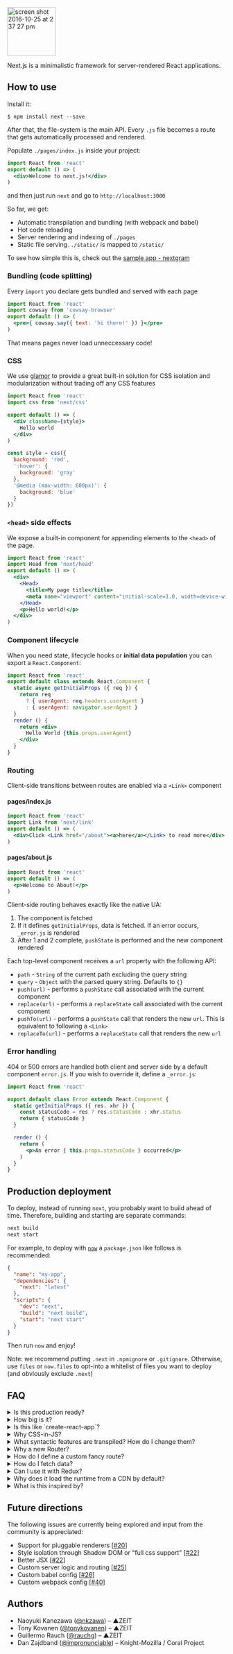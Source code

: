 <img width="112" alt="screen shot 2016-10-25 at 2 37 27 pm" src="https://cloud.githubusercontent.com/assets/13041/19686250/971bf7f8-9ac0-11e6-975c-188defd82df1.png">

Next.js is a minimalistic framework for server-rendered React applications.

## How to use

Install it:

```
$ npm install next --save
```

After that, the file-system is the main API. Every `.js` file becomes a route that gets automatically processed and rendered.

Populate `./pages/index.js` inside your project:

```jsx
import React from 'react'
export default () => (
  <div>Welcome to next.js!</div>
)
```

and then just run `next` and go to `http://localhost:3000`

So far, we get:

- Automatic transpilation and bundling (with webpack and babel)
- Hot code reloading
- Server rendering and indexing of `./pages`
- Static file serving. `./static/` is mapped to `/static/`

To see how simple this is, check out the [sample app - nextgram](https://github.com/zeit/nextgram)

### Bundling (code splitting)

Every `import` you declare gets bundled and served with each page

```jsx
import React from 'react'
import cowsay from 'cowsay-browser'
export default () => (
  <pre>{ cowsay.say({ text: 'hi there!' }) }</pre>
)
```

That means pages never load unneccessary code!

### CSS

We use [glamor](https://github.com/threepointone/glamor) to provide a great built-in solution for CSS isolation and modularization without trading off any CSS features

```jsx
import React from 'react'
import css from 'next/css'

export default () => (
  <div className={style}>
    Hello world
  </div>
)

const style = css({
  background: 'red',
  ':hover': {
    background: 'gray'
  },
  '@media (max-width: 600px)': {
    background: 'blue'
  }
})
```

### `<head>` side effects

We expose a built-in component for appending elements to the `<head>` of the page.

```jsx
import React from 'react'
import Head from 'next/head'
export default () => (
  <div>
    <Head>
      <title>My page title</title>
      <meta name="viewport" content="initial-scale=1.0, width=device-width" />
    </Head>
    <p>Hello world!</p>
  </div>
)
```

### Component lifecycle

When you need state, lifecycle hooks or **initial data population** you can export a `React.Component`:

```jsx
import React from 'react'
export default class extends React.Component {
  static async getInitialProps ({ req }) {
    return req
      ? { userAgent: req.headers.userAgent }
      : { userAgent: navigator.userAgent }
  }
  render () {
    return <div>
      Hello World {this.props.userAgent}
    </div>
  }
}
```

### Routing

Client-side transitions between routes are enabled via a `<Link>` component

#### pages/index.js

```jsx
import React from 'react'
import Link from 'next/link'
export default () => (
  <div>Click <Link href="/about"><a>here</a></Link> to read more</div>
)
```

#### pages/about.js

```jsx
import React from 'react'
export default () => (
  <p>Welcome to About!</p>
)
```

Client-side routing behaves exactly like the native UA:

1. The component is fetched
2. If it defines `getInitialProps`, data is fetched. If an error occurs, `_error.js` is rendered
3. After 1 and 2 complete, `pushState` is performed and the new component rendered

Each top-level component receives a `url` property with the following API:

- `path` - `String` of the current path excluding the query string
- `query` - `Object` with the parsed query string. Defaults to `{}`
- `push(url)` - performs a `pushState` call associated with the current component
- `replace(url)` - performs a `replaceState` call associated with the current component
- `pushTo(url)` - performs a `pushState` call that renders the new `url`. This is equivalent to following a `<Link>`
- `replaceTo(url)` - performs a `replaceState` call that renders the new `url`

### Error handling

404 or 500 errors are handled both client and server side by a default component `error.js`. If you wish to override it, define a `_error.js`:

```jsx
import React from 'react'

export default class Error extends React.Component {
  static getInitialProps ({ res, xhr }) {
    const statusCode = res ? res.statusCode : xhr.status
    return { statusCode }
  }

  render () {
    return (
      <p>An error { this.props.statusCode } occurred</p>
    )
  }
}
```

## Production deployment

To deploy, instead of running `next`, you probably want to build ahead of time. Therefore, building and starting are separate commands:

```bash
next build
next start
```

For example, to deploy with [`now`](https://zeit.co/now) a `package.json` like follows is recommended:

```json
{
  "name": "my-app",
  "dependencies": {
    "next": "latest"
  },
  "scripts": {
    "dev": "next",
    "build": "next build",
    "start": "next start"
  }
}
```

Then run `now` and enjoy!

Note: we recommend putting `.next` in `.npmignore` or `.gitignore`. Otherwise, use `files` or `now.files` to opt-into a whitelist of files you want to deploy (and obviously exclude `.next`)

## FAQ

<details>
  <summary>Is this production ready?</summary>
  Next.js has been powering `https://zeit.co` since its inception.

  We’re ecstatic about both the developer experience and end-user performance, so we decided to share it with the community.
</details>

<details>
  <summary>How big is it?</summary>

The client side next bundle, which includes React and Glamor is **73kb** gzipped.

The Next runtime (lazy loading, routing, `<Head>`) contributes around **15%** to the size of that bundle.

The codebase is ~1500LOC (excluding CLI programs).

</details>

<details>
  <summary>Is this like `create-react-app`?</summary>

Yes and No.

Yes in that both make your life easier.

No in that it enforces a _structure_ so that we can do more advanced things like:
- Server side rendering
- Automatic code splitting

In addition, Next.js provides two built-in features that are critical for every single website:
- Routing with lazy component loading: `<Link>` (by importing `next/link`)
- A way for components to alter `<head>`: `<Head>` (by importing `next/head`)

If you want to create re-usable React components that you can embed in your Next.js app or other React applications, using `create-react-app` is a great idea. You can later `import` it and keep your codebase clean!

</details>

<details>
  <summary>Why CSS-in-JS?</summary>

`next/css` is powered by [Glamor](https://github.com/threepointone/glamor). While it exposes a JavaScript API, it produces regular CSS and therefore important features like `:hover`, animations, media queries all work.

There’s *no tradeoff* in power. Instead, we gain the power of simpler composition and usage of JavaScript expressions.

*Compiling* regular CSS files would be counter-productive to some of our goals. Some of these are listed below.

**Please note**: we are very interested in supporting regular CSS, since it's so much easier to write and already familiar. To that end, we're currently exploring the possibility of leveraging Shadow DOM to avoid the entire CSS parsing and mangling step [[#22](https://github.com/zeit/next.js/issues/22)]

### Compilation performance

Parsing, prefixing, modularizing and hot-code-reloading CSS can be avoided by just using JavaScript.

This results in better compilation performance and less memory usage (especially for large projects). No `cssom`, `postcss`, `cssnext` or transformation plugins.

It also means fewer dependencies and fewer things for Next to do. Everything is Just JavaScript® (since JSX is completely optional)

### Lifecycle performance

Since every class name is invoked with the `css()` helper, Next.js can intelligently add or remove `<style>` elements that are not being used.

This is important for server-side rendering, but also during the lifecycle of the page. Since Next.js enables `pushState` transitions that load components dynamically, unnecessary `<style>` elements would bring down performance over time.

This is a very signifcant benefit over approaches like `require(‘xxxxx.css')`.

### Correctness

Since the class names and styles are defined as JavaScript objects, a variety of aids for correctness are much more easily enabled:

- Linting
- Type checking
- Autocompletion

While these are tractable for CSS itself, we don’t need to duplicate the efforts in tooling and libraries to accomplish them.

</details>

<details>
  <summary>What syntactic features are transpiled? How do I change them?</summary>

We track V8. Since V8 has wide support for ES6 and `async` and `await`, we transpile those. Since V8 doesn’t support class decorators, we don’t transpile those.

See [this](link to default babel config we use) and [this](link to issue that tracks the ability to change babel options)

</details>

<details>
  <summary>Why a new Router?</summary>

Next.js is special in that:

- Routes don’t need to be known ahead of time
- Routes are always be lazy-loadable
- Top-level components can define `getInitialProps` that should _block_ the loading of the route (either when server-rendering or lazy-loading)

As a result, we were able to introduce a very simple approach to routing that consists of two pieces:

- Every top level component receives a `url` object to inspect the url or perform modifications to the history
- A `<Link />` component is used to wrap elements like anchors (`<a/>`) to perform client-side transitions

We tested the flexibility of the routing with some interesting scenarios. For an example, check out [nextgram](https://github.com/zeit/nextgram).

</details>

<details>
<summary>How do I define a custom fancy route?</summary>

We’re adding the ability to map between an arbitrary URL and any component by supplying a request handler: [#25](https://github.com/zeit/next.js/issues/25)

On the client side, we'll add a parameter to `<Link>` so that it _decorates_ the URL differently from the URL it _fetches_.
</details>

<details>
<summary>How do I fetch data?</summary>

It’s up to you. `getInitialProps` is an `async` function (or a regular function that returns a `Promise`). It can retrieve data from anywhere.
</details>

<details>
<summary>Can I use it with Redux?</summary>

Yes! Here's an [example](https://github.com/zeit/next.js/wiki/Redux-example)
</details>

<details>
<summary>Why does it load the runtime from a CDN by default?</summary>

We intend for Next.js to be a great starting point for any website or app, no matter how small.

If you’re building a very small mostly-content website, you still want to benefit from features like lazy-loading, a component architecture and module bundling.

But in some cases, the size of React itself would far exceed the content of the page!

For this reason we want to promote a situation where users can share the cache for the basic runtime across internet properties. The application code continues to load from your server as usual.

We are committed to providing a great uptime and levels of security for our CDN. Even so, we also **automatically fall back** if the CDN script fails to load [with a simple trick]().

To turn the CDN off, just set `{ “next”: { “cdn”: false } }` in `package.json`.
</details>

<details>
<summary>What is this inspired by?</summary>

Many of the goals we set out to accomplish were the ones listed in [The 7 principles of Rich Web Applications](http://rauchg.com/2014/7-principles-of-rich-web-applications/) by Guillermo Rauch.

The ease-of-use of PHP is a great inspiration. We feel Next.js is a suitable replacement for many scenarios where you otherwise would use PHP to output HTML.

Unlike PHP, we benefit from the ES6 module system and every file exports a **component or function** that can be easily imported for lazy evaluation or testing.

As we were researching options for server-rendering React that didn’t involve a large number of steps, we came across [react-page](https://github.com/facebookarchive/react-page) (now deprecated), a similar approach to Next.js by the creator of React Jordan Walke.

</details>

## Future directions

The following issues are currently being explored and input from the community is appreciated:

- Support for pluggable renderers [[#20](https://github.com/zeit/next.js/issues/20)]
- Style isolation through Shadow DOM or "full css support" [[#22](https://github.com/zeit/next.js/issues/22)]
- Better JSX [[#22](https://github.com/zeit/next.js/issues/23)]
- Custom server logic and routing [[#25](https://github.com/zeit/next.js/issues/25)]
- Custom babel config [[#26](https://github.com/zeit/next.js/issues/26)]
- Custom webpack config [[#40](https://github.com/zeit/next.js/issues/40)]

## Authors

- Naoyuki Kanezawa ([@nkzawa](https://twitter.com/nkzawa)) – ▲ZEIT
- Tony Kovanen ([@tonykovanen](https://twitter.com/tonykovanen)) – ▲ZEIT
- Guillermo Rauch ([@rauchg](https://twitter.com/rauchg)) – ▲ZEIT
- Dan Zajdband ([@impronunciable](https://twitter.com/impronunciable)) – Knight-Mozilla / Coral Project
